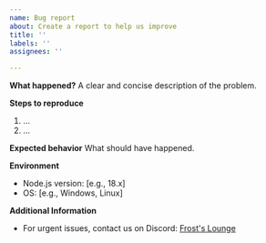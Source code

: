 ```yaml
---
name: Bug report
about: Create a report to help us improve
title: ''
labels: ''
assignees: ''

---
```


**What happened?**
A clear and concise description of the problem.

**Steps to reproduce**
1. ...
2. ...

**Expected behavior**
What should have happened.

**Environment**
- Node.js version: [e.g., 18.x]
- OS: [e.g., Windows, Linux]

**Additional Information**
- For urgent issues, contact us on Discord: [Frost's Lounge](https://discord.gg/RT5eC26qYa)
